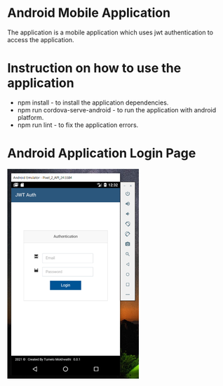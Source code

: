 # Android Mobile Application
The application is a mobile application which uses jwt authentication to access the application.

# Instruction on how to use the application
* npm install - to install the application dependencies.
* npm run cordova-serve-android - to run the application with android platform.
* npm run lint - to fix the application errors.

# Android Application Login Page
<img src="https://github.com/Tumelo-Mokhwathi/android_mobile_application/blob/main/src/assets/AndroidLoginPage.png" width="300" />

